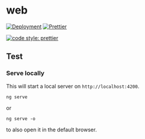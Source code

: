 # web

[![Deployment](https://github.com/nuntium-space/web/actions/workflows/cd.yml/badge.svg)](https://github.com/nuntium-space/web/actions/workflows/cd.yml)
[![Prettier](https://github.com/nuntium-space/web/actions/workflows/prettier.yml/badge.svg)](https://github.com/nuntium-space/web/actions/workflows/prettier.yml)

[![code style: prettier](https://img.shields.io/badge/code_style-prettier-ff69b4.svg)](https://github.com/prettier/prettier)

## Test

### Serve locally

This will start a local server on `http://localhost:4200`.

```
ng serve
```

or

```
ng serve -o
```

to also open it in the default browser.

[nuntium]: https://github.com/nuntium-space/nuntium
[open-graph]: https://ogp.me
